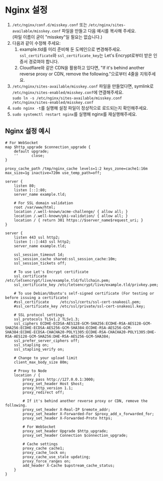 # Nginx 설정

1. `/etc/nginx/conf.d/misskey.conf` 또는 `/etc/nginx/sites-available/misskey.conf` 파일을 만들고 다음 예시를 복사해 주세요.\
   (파일 이름이 굳이 "misskey"일 필요는 없습니다.)
2. 다음과 같이 수정해 주세요:
   1. example.tld를 미리 준비해 둔 도메인으로 변경해주세요.\
      `ssl_certificate`와 `ssl_certificate_key`는 Let's Encrypt로부터 받은 인증서 경로여야 합니다.
   2. Cloudflare와 같은 CDN을 활용하고 있다면, "If it's behind another reverse proxy or CDN, remove the following."으로부터 4줄을 지워주세요.
3. `/etc/nginx/sites-available/misskey.conf` 파일을 만들었다면, symlink로 `/etc/nginx/sites-enabled/misskey.conf`에 연결해주세요.\
   `sudo ln -s /etc/nginx/sites-available/misskey.conf /etc/nginx/sites-enabled/misskey.conf`
4. `sudo nginx -t`를 실행해 설정 파일이 정상적으로 로드되는지 확인해주세요.
5. `sudo systemctl restart nginx`를 실행해 nginx를 재실행해주세요.

## Nginx 설정 예시

```nginx
# For WebSocket
map $http_upgrade $connection_upgrade {
    default upgrade;
    ''      close;
}

proxy_cache_path /tmp/nginx_cache levels=1:2 keys_zone=cache1:16m max_size=1g inactive=720m use_temp_path=off;

server {
    listen 80;
    listen [::]:80;
    server_name example.tld;

    # For SSL domain validation
    root /var/www/html;
    location /.well-known/acme-challenge/ { allow all; }
    location /.well-known/pki-validation/ { allow all; }
    location / { return 301 https://$server_name$request_uri; }
}

server {
    listen 443 ssl http2;
    listen [::]:443 ssl http2;
    server_name example.tld;

    ssl_session_timeout 1d;
    ssl_session_cache shared:ssl_session_cache:10m;
    ssl_session_tickets off;

    # To use Let's Encrypt certificate
    ssl_certificate     /etc/letsencrypt/live/example.tld/fullchain.pem;
    ssl_certificate_key /etc/letsencrypt/live/example.tld/privkey.pem;

    # To use Debian/Ubuntu's self-signed certificate (For testing or before issuing a certificate)
    #ssl_certificate     /etc/ssl/certs/ssl-cert-snakeoil.pem;
    #ssl_certificate_key /etc/ssl/private/ssl-cert-snakeoil.key;

    # SSL protocol settings
    ssl_protocols TLSv1.2 TLSv1.3;
    ssl_ciphers ECDHE-ECDSA-AES128-GCM-SHA256:ECDHE-RSA-AES128-GCM-SHA256:ECDHE-ECDSA-AES256-GCM-SHA384:ECDHE-RSA-AES256-GCM-SHA384:ECDHE-ECDSA-CHACHA20-POLY1305:ECDHE-RSA-CHACHA20-POLY1305:DHE-RSA-AES128-GCM-SHA256:DHE-RSA-AES256-GCM-SHA384;
    ssl_prefer_server_ciphers off;
    ssl_stapling on;
    ssl_stapling_verify on;

    # Change to your upload limit
    client_max_body_size 80m;

    # Proxy to Node
    location / {
        proxy_pass http://127.0.0.1:3000;
        proxy_set_header Host $host;
        proxy_http_version 1.1;
        proxy_redirect off;

        # If it's behind another reverse proxy or CDN, remove the following.
        proxy_set_header X-Real-IP $remote_addr;
        proxy_set_header X-Forwarded-For $proxy_add_x_forwarded_for;
        proxy_set_header X-Forwarded-Proto https;

        # For WebSocket
        proxy_set_header Upgrade $http_upgrade;
        proxy_set_header Connection $connection_upgrade;

        # Cache settings
        proxy_cache cache1;
        proxy_cache_lock on;
        proxy_cache_use_stale updating;
        proxy_force_ranges on;
        add_header X-Cache $upstream_cache_status;
    }
}
```
